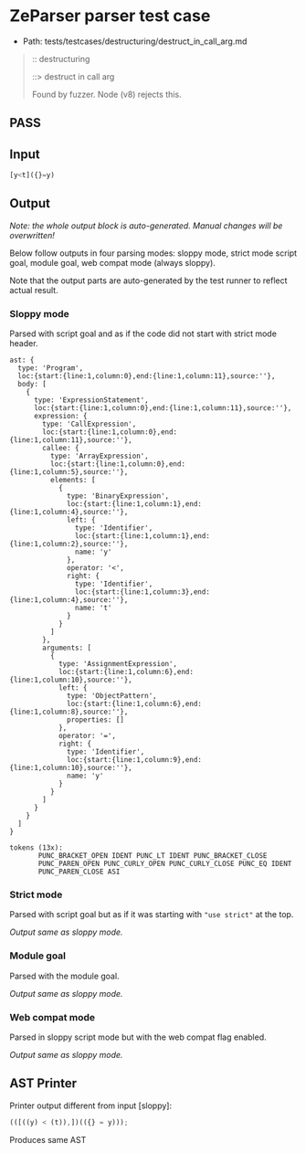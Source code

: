 # ZeParser parser test case

- Path: tests/testcases/destructuring/destruct_in_call_arg.md

> :: destructuring
>
> ::> destruct in call arg
>
> Found by fuzzer. Node (v8) rejects this.

## PASS

## Input

`````js
[y<t]({}=y)
`````

## Output

_Note: the whole output block is auto-generated. Manual changes will be overwritten!_

Below follow outputs in four parsing modes: sloppy mode, strict mode script goal, module goal, web compat mode (always sloppy).

Note that the output parts are auto-generated by the test runner to reflect actual result.

### Sloppy mode

Parsed with script goal and as if the code did not start with strict mode header.

`````
ast: {
  type: 'Program',
  loc:{start:{line:1,column:0},end:{line:1,column:11},source:''},
  body: [
    {
      type: 'ExpressionStatement',
      loc:{start:{line:1,column:0},end:{line:1,column:11},source:''},
      expression: {
        type: 'CallExpression',
        loc:{start:{line:1,column:0},end:{line:1,column:11},source:''},
        callee: {
          type: 'ArrayExpression',
          loc:{start:{line:1,column:0},end:{line:1,column:5},source:''},
          elements: [
            {
              type: 'BinaryExpression',
              loc:{start:{line:1,column:1},end:{line:1,column:4},source:''},
              left: {
                type: 'Identifier',
                loc:{start:{line:1,column:1},end:{line:1,column:2},source:''},
                name: 'y'
              },
              operator: '<',
              right: {
                type: 'Identifier',
                loc:{start:{line:1,column:3},end:{line:1,column:4},source:''},
                name: 't'
              }
            }
          ]
        },
        arguments: [
          {
            type: 'AssignmentExpression',
            loc:{start:{line:1,column:6},end:{line:1,column:10},source:''},
            left: {
              type: 'ObjectPattern',
              loc:{start:{line:1,column:6},end:{line:1,column:8},source:''},
              properties: []
            },
            operator: '=',
            right: {
              type: 'Identifier',
              loc:{start:{line:1,column:9},end:{line:1,column:10},source:''},
              name: 'y'
            }
          }
        ]
      }
    }
  ]
}

tokens (13x):
       PUNC_BRACKET_OPEN IDENT PUNC_LT IDENT PUNC_BRACKET_CLOSE
       PUNC_PAREN_OPEN PUNC_CURLY_OPEN PUNC_CURLY_CLOSE PUNC_EQ IDENT
       PUNC_PAREN_CLOSE ASI
`````

### Strict mode

Parsed with script goal but as if it was starting with `"use strict"` at the top.

_Output same as sloppy mode._

### Module goal

Parsed with the module goal.

_Output same as sloppy mode._

### Web compat mode

Parsed in sloppy script mode but with the web compat flag enabled.

_Output same as sloppy mode._

## AST Printer

Printer output different from input [sloppy]:

````js
(([((y) < (t)),])(({} = y)));
````

Produces same AST
